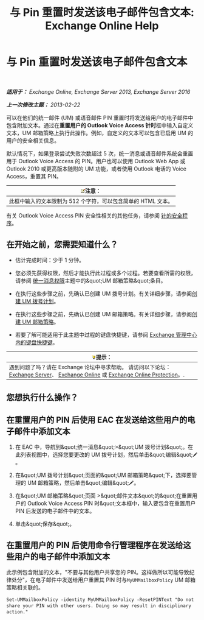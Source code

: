 ﻿---
title: '与 Pin 重置时发送该电子邮件包含文本: Exchange Online Help'
TOCTitle: 与 Pin 重置时发送该电子邮件包含文本
ms:assetid: f7a4d775-a588-412f-ac2c-11ab1a5c67eb
ms:mtpsurl: https://technet.microsoft.com/zh-cn/library/Bb201750(v=EXCHG.150)
ms:contentKeyID: 51408295
ms.date: 05/23/2018
mtps_version: v=EXCHG.150
ms.translationtype: MT
---

# 与 Pin 重置时发送该电子邮件包含文本

 

_**适用于：** Exchange Online, Exchange Server 2013, Exchange Server 2016_

_**上一次修改主题：** 2013-02-22_

可以在他们的统一邮件 (UM) 或语音邮件 PIN 重置时将发送给用户的电子邮件中包含附加文本。通过在**重置用户的 Outlook Voice Access 针时**框中输入自定义文本，UM 邮箱策略上执行此操作。例如，自定义的文本可以包含已启用 UM 的用户的安全相关信息。

默认情况下，如果登录尝试失败次数超过 5 次，统一消息或语音邮件系统会重置用于 Outlook Voice Access 的 PIN。用户也可以使用 Outlook Web App 或 Outlook 2010 或更高版本随附的 UM 功能，或者使用 Outlook 电话的 Voice Access，重置其 PIN。

<table>
<thead>
<tr class="header">
<th><img src="images/Bb124558.note(EXCHG.150).gif" title="注意" alt="注意" />注意：</th>
</tr>
</thead>
<tbody>
<tr class="odd">
<td>此框中输入的文本限制为 512 个字符，可以包含简单的 HTML 文本。</td>
</tr>
</tbody>
</table>


有关 Outlook Voice Access PIN 安全性相关的其他任务，请参阅 [针的安全程序](pin-security-procedures-exchange-2013-help.md)。

## 在开始之前，您需要知道什么？

  - 估计完成时间：少于 1 分钟。

  - 您必须先获得权限，然后才能执行此过程或多个过程。若要查看所需的权限，请参阅 [统一消息权限](unified-messaging-permissions-exchange-2013-help.md)主题中的\&quot;UM 邮箱策略\&quot;条目。

  - 在执行这些步骤之前，先确认已创建 UM 拨号计划。有关详细步骤，请参阅[创建 UM 拨号计划](create-a-um-dial-plan-exchange-2013-help.md)。

  - 在执行这些步骤之前，先确认已创建 UM 邮箱策略。有关详细步骤，请参阅[创建 UM 邮箱策略](create-a-um-mailbox-policy-exchange-2013-help.md)。

  - 若要了解可能适用于此主题中过程的键盘快捷键，请参阅 [Exchange 管理中心内的键盘快捷键](keyboard-shortcuts-in-the-exchange-admin-center-exchange-online-protection-help.md)。

<table>
<thead>
<tr class="header">
<th><img src="images/Bb124558.tip(EXCHG.150).gif" title="提示" alt="提示" />提示：</th>
</tr>
</thead>
<tbody>
<tr class="odd">
<td>遇到问题了吗？请在 Exchange 论坛中寻求帮助。 请访问以下论坛：<a href="https://go.microsoft.com/fwlink/p/?linkid=60612">Exchange Server</a>、 <a href="https://go.microsoft.com/fwlink/p/?linkid=267542">Exchange Online</a> 或 <a href="https://go.microsoft.com/fwlink/p/?linkid=285351">Exchange Online Protection</a>。.</td>
</tr>
</tbody>
</table>


## 您想执行什么操作？

## 在重置用户的 PIN 后使用 EAC 在发送给这些用户的电子邮件中添加文本

1.  在 EAC 中，导航到\&quot;统一消息\&quot;\>\&quot;UM 拨号计划\&quot;。在此列表视图中，选择您要更改的 UM 拨号计划，然后单击\&quot;编辑\&quot;![编辑图标](images/Bb124582.6f53ccb2-1f13-4c02-bea0-30690e6ea71d(EXCHG.150).gif "编辑图标")。

2.  在\&quot;UM 拨号计划\&quot;页面的\&quot;UM 邮箱策略\&quot;下，选择要管理的 UM 邮箱策略，然后单击\&quot;编辑\&quot;![编辑图标](images/Bb124582.6f53ccb2-1f13-4c02-bea0-30690e6ea71d(EXCHG.150).gif "编辑图标")。

3.  在\&quot;UM 邮箱策略\&quot;页面 \>\&quot;邮件文本\&quot;的\&quot;在重置用户的 Outlook Voice Access PIN 时\&quot;文本框中，输入要包含在重置用户 PIN 后发送的电子邮件中的文本。

4.  单击\&quot;保存\&quot;。

## 在重置用户的 PIN 后使用命令行管理程序在发送给这些用户的电子邮件中添加文本

此示例包含附加的文本，"不要与其他用户共享您的 PIN。这样做所以可能导致纪律处分"，在电子邮件中发送给用户重置其 PIN 时与`MyUMMailboxPolicy` UM 邮箱策略相关联的。

    Set-UMMailboxPolicy -identity MyUMMailboxPolicy -ResetPINText "Do not share your PIN with other users. Doing so may result in disciplinary action."

